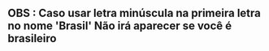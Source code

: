 ## OBS : Caso usar letra minúscula na primeira letra no nome 'Brasil' Não irá aparecer se você é brasileiro

